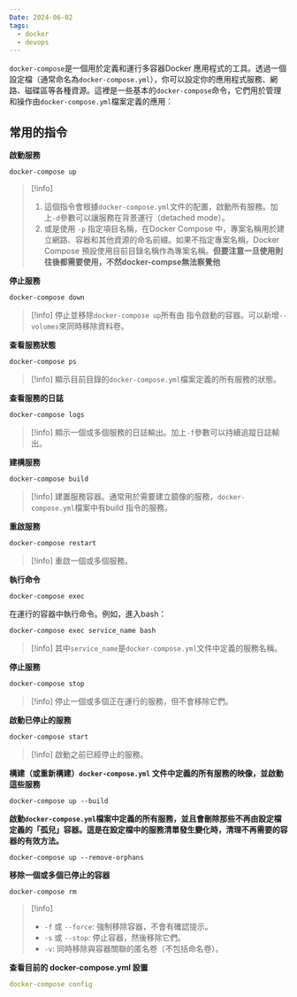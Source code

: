 ```yaml
---
Date: 2024-06-02
tags:
  - docker
  - devops
---
```

`docker-compose`是一個用於定義和運行多容器Docker 應用程式的工具。透過一個設定檔（通常命名為`docker-compose.yml`），你可以設定你的應用程式服務、網路、磁碟區等各種資源。這裡是一些基本的`docker-compose`命令，它們用於管理和操作由`docker-compose.yml`檔案定義的應用：

## 常用的指令
**啟動服務**
```shell
docker-compose up
```
>[!info]
>1. 這個指令會根據`docker-compose.yml`文件的配置，啟動所有服務。加上`-d`參數可以讓服務在背景運行（detached mode）。
>2. 或是使用 `-p` 指定項目名稱，在Docker Compose 中，專案名稱用於建立網路、容器和其他資源的命名前綴。如果不指定專案名稱，Docker Compose 預設使用目前目錄名稱作為專案名稱。**但要注意一旦使用則往後都需要使用，不然docker-compse無法察覺他**

**停止服務**
```shell
docker-compose down
```
>[!info]
>停止並移除`docker-compose up`所有由 指令啟動的容器。可以新增`--volumes`來同時移除資料卷。

**查看服務狀態**
```shell
docker-compose ps
```
>[!info]
>顯示目前目錄的`docker-compose.yml`檔案定義的所有服務的狀態。

**查看服務的日誌**
```shell
docker-compose logs
```
>[!info]
>顯示一個或多個服務的日誌輸出。加上`-f`參數可以持續追蹤日誌輸出。

**建構服務**
```shell
docker-compose build
```
>[!info]
>建置服務容器。通常用於需要建立鏡像的服務，`docker-compose.yml`檔案中有build 指令的服務。

**重啟服務**
```shell
docker-compose restart
```
>[!info]
>重啟一個或多個服務。

**執行命令**
```shell
docker-compose exec
```
在運行的容器中執行命令。例如，進入bash：
```shell
docker-compose exec service_name bash
```
>[!info]
>其中`service_name`是`docker-compose.yml`文件中定義的服務名稱。

**停止服務**
```shell
docker-compose stop
```
>[!info]
>停止一個或多個正在運行的服務，但不會移除它們。

**啟動已停止的服務**
```shell
docker-compose start
```
>[!info]
>啟動之前已經停止的服務。

**構建（或重新構建）`docker-compose.yml` 文件中定義的所有服務的映像，並啟動這些服務**
```shell
docker-compose up --build
```

**啟動`docker-compose.yml`檔案中定義的所有服務，並且會刪除那些不再由設定檔定義的「孤兒」容器。這是在設定檔中的服務清單發生變化時，清理不再需要的容器的有效方法。**
```shell
docker-compose up --remove-orphans
```

**移除一個或多個已停止的容器**
```shell
docker-compose rm
```
>[!info]
>- `-f` 或 `--force`: 強制移除容器，不會有確認提示。
>- `-s` 或 `--stop`: 停止容器，然後移除它們。
>- `-v`: 同時移除與容器關聯的匿名卷（不包括命名卷）。

**查看目前的 docker-compose.yml 設置**
```yml
docker-compose config
```